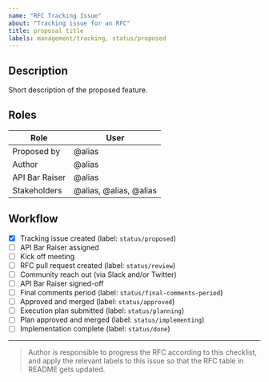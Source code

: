 ```yaml
---
name: "RFC Tracking Issue"
about: "Tracking issue for an RFC"
title: proposal title
labels: management/tracking, status/proposed
---
```


## Description

Short description of the proposed feature.

## Roles

| Role                | User
|---------------------|------------------------------
| Proposed by         | @alias
| Author              | @alias
| API Bar Raiser      | @alias
| Stakeholders        | @alias, @alias, @alias

## Workflow

- [x] Tracking issue created (label: `status/proposed`)
- [ ] API Bar Raiser assigned
- [ ] Kick off meeting
- [ ] RFC pull request created (label: `status/review`)
- [ ] Community reach out (via Slack and/or Twitter)
- [ ] API Bar Raiser signed-off
- [ ] Final comments period (label: `status/final-comments-period`)
- [ ] Approved and merged (label: `status/approved`)
- [ ] Execution plan submitted (label: `status/planning`)
- [ ] Plan approved and merged (label: `status/implementing`)
- [ ] Implementation complete (label: `status/done`)

---

> Author is responsible to progress the RFC according to this checklist, and
apply the relevant labels to this issue so that the RFC table in README gets
updated.
